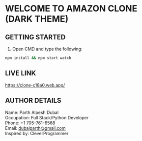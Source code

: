 # WELCOME TO AMAZON CLONE (DARK THEME) #

## GETTING STARTED ##

1. Open CMD and type the following:
```bash
npm install && npm start watch
```
## LIVE LINK ##
https://clone-c18a0.web.app/

## AUTHOR DETAILS ##

Name: Parth Alpesh Dubal <br/>
Occupation: Full Stack/Python Developer <br/>
Phone: +1 705-761-6568 <br/>
Email: dubalparth@gmail.com <br/>
Inspired by: CleverProgrammer
